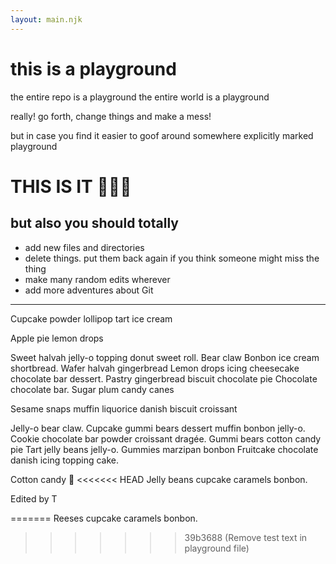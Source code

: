 ```yaml
---
layout: main.njk
---
```


<h1>this is a playground</h1>

the entire repo is a playground
the entire world is a playground
 
really! go forth, change things and make a mess!

but in case you find it easier to goof around
somewhere explicitly marked playground

<h1>THIS IS IT 🤸🏻‍♀️</h1>

## but also you should totally

- add new files and directories
- delete things. put them back again if you think someone might miss the thing
- make many random edits wherever
- add more adventures about Git

<hr>

Cupcake 
powder lollipop tart ice cream

Apple pie lemon drops

Sweet halvah jelly-o topping donut sweet roll. Bear claw
Bonbon ice cream shortbread. Wafer halvah gingerbread
Lemon drops icing cheesecake chocolate bar dessert.
Pastry gingerbread biscuit chocolate pie
Chocolate chocolate bar. Sugar plum candy canes

Sesame snaps muffin liquorice danish biscuit croissant

Jelly-o bear claw. Cupcake gummi bears dessert muffin bonbon jelly-o.
Cookie chocolate bar powder croissant dragée. Gummi bears cotton candy pie
Tart jelly beans jelly-o. Gummies marzipan bonbon
Fruitcake chocolate danish icing topping cake.

Cotton candy 🍬
<<<<<<< HEAD
Jelly beans cupcake caramels bonbon.

Edited by T

=======
Reeses cupcake caramels bonbon.
>>>>>>> 39b3688 (Remove test text in playground file)
